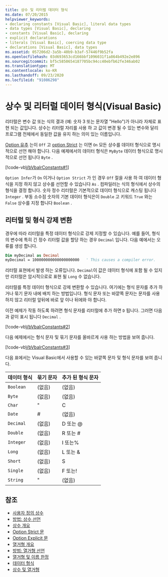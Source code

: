 ```yaml
---
title: 상수 및 리터럴 데이터 형식
ms.date: 07/20/2015
helpviewer_keywords:
- declaring constants [Visual Basic], literal data types
- data types [Visual Basic], declaring
- constants [Visual Basic], declaring
- explicit declarations
- literals [Visual Basic], coercing data type
- declarations [Visual Basic], data types
ms.assetid: 057206d2-3a5b-40b9-b3af-57446f9b52fa
ms.openlocfilehash: 03d693653cd166bbf1096031f1a864b492e2e896
ms.sourcegitcommit: bf5c5850654187705bc94cc40ebfb62fe346ab02
ms.translationtype: MT
ms.contentlocale: ko-KR
ms.lasthandoff: 09/23/2020
ms.locfileid: "91086298"
---
```

# <a name="constant-and-literal-data-types-visual-basic"></a>상수 및 리터럴 데이터 형식(Visual Basic)

리터럴은 변수 값 또는 식의 결과 (예: 숫자 3 또는 문자열 "Hello")가 아니라 자체로 표현 되는 값입니다. 상수는 리터럴 자리를 사용 하 고 값이 변경 될 수 있는 변수와 달리 프로그램 전체에서 동일한 값을 유지 하는 의미 있는 이름입니다.  
  
 [Option 유추](../../../language-reference/statements/option-infer-statement.md) 는이 `Off` 고 [option Strict](../../../language-reference/statements/option-strict-statement.md) 는 이면 `On` 모든 상수를 데이터 형식으로 명시적으로 선언 해야 합니다. 다음 예제에서의 데이터 형식은 `MyByte` 데이터 형식으로 명시적으로 선언 됩니다 `Byte` .  
  
 [!code-vb[VbVbalrConstants#1](~/samples/snippets/visualbasic/VS_Snippets_VBCSharp/VbVbalrConstants/VB/Class1.vb#1)]  
  
 `Option Infer`가 `On` 이거나 `Option Strict` 가 인 경우 `Off` 절을 사용 하 여 데이터 형식을 지정 하지 않고 상수를 선언할 수 있습니다 `As` . 컴파일러는 식의 형식에서 상수의 형식을 결정 합니다. 숫자 정수 리터럴은 기본적으로 데이터 형식으로 캐스팅 됩니다 `Integer` . 부동 소수점 숫자의 기본 데이터 형식은이 `Double` 고 키워드 `True` 와는 `False` 상수를 지정 합니다 `Boolean` .  
  
## <a name="literals-and-type-coercion"></a>리터럴 및 형식 강제 변환  

 경우에 따라 리터럴을 특정 데이터 형식으로 강제 지정할 수 있습니다. 예를 들어, 형식의 변수에 특히 긴 정수 리터럴 값을 할당 하는 경우 `Decimal` 입니다. 다음 예에서는 오류를 생성 합니다.  
  
```vb  
Dim myDecimal as Decimal  
myDecimal = 100000000000000000000   ' This causes a compiler error.  
```  
  
 리터럴 표현에서 발생 하는 오류입니다. `Decimal`이 값은 데이터 형식에 포함 될 수 있지만 리터럴은 암시적으로로 표현 될 `Long` 수 없습니다.  
  
 리터럴를 특정 데이터 형식으로 강제 변환할 수 있습니다. 여기에는 형식 문자를 추가 하거나 묶기 문자 내에 배치 하는 방법입니다. 형식 문자 또는 바깥쪽 문자는 문자를 사용 하지 않고 리터럴 앞뒤에 바로 앞 이나 뒤에와 야 합니다.  
  
 이전 예제가 작동 하도록 하려면 형식 문자를 리터럴에 추가 하면 `D` 됩니다. 그러면 다음과 같이 표시 됩니다 `Decimal` .  
  
 [!code-vb[VbVbalrConstants#2](~/samples/snippets/visualbasic/VS_Snippets_VBCSharp/VbVbalrConstants/VB/Class1.vb#2)]  
  
 다음 예제에서는 형식 문자 및 묶기 문자를 올바르게 사용 하는 방법을 보여 줍니다.  
  
 [!code-vb[VbVbalrConstants#3](~/samples/snippets/visualbasic/VS_Snippets_VBCSharp/VbVbalrConstants/VB/Class1.vb#3)]  
  
 다음 표에서는 Visual Basic에서 사용할 수 있는 바깥쪽 문자 및 형식 문자를 보여 줍니다.  
  
|데이터 형식|묶기 문자|추가 된 형식 문자|  
|---|---|---|  
|`Boolean`|(없음)|(없음)|  
|`Byte`|(없음)|(없음)|  
|`Char`|"|C|  
|`Date`|#|(없음)|  
|`Decimal`|(없음)|D 또는 @|  
|`Double`|(없음)|R 또는 #|  
|`Integer`|(없음)|I 또는%|  
|`Long`|(없음)|L 또는 &|  
|`Short`|(없음)|S|  
|`Single`|(없음)|F 또는!|  
|`String`|"|(없음)|  
  
## <a name="see-also"></a>참조

- [사용자 정의 상수](user-defined-constants.md)
- [방법: 상수 선언](how-to-declare-a-constant.md)
- [상수 개요](constants-overview.md)
- [Option Strict 문](../../../language-reference/statements/option-strict-statement.md)
- [Option Explicit 문](../../../language-reference/statements/option-explicit-statement.md)
- [열거형 개요](enumerations-overview.md)
- [방법: 열거형 선언](how-to-declare-enumerations.md)
- [열거형 및 이름 한정](enumerations-and-name-qualification.md)
- [데이터 형식](../../../language-reference/data-types/index.md)
- [상수 및 열거형](../../../language-reference/constants-and-enumerations.md)
